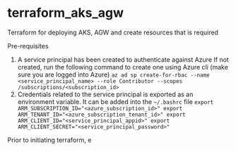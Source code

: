 # terraform_aks_agw
Terraform for deploying AKS, AGW and create resources that is required

Pre-requisites
  1. A service principal has been created to authenticate against Azure
     If not created, run the following command to create one using Azure cli (make sure you are logged into Azure)
     `az ad sp create-for-rbac --name <service_principal_name> --role Contributor --scopes /subscriptions/<subscription_id>`
  2. Credentials related to the service principal is exported as an environment variable. It can be added into the `~/.bashrc` file
     `export ARM_SUBSCRIPTION_ID="<azure_subscription_id>"
             export ARM_TENANT_ID="<azure_subscription_tenant_id>"
             export ARM_CLIENT_ID="<service_principal_appid>"
             export ARM_CLIENT_SECRET="<service_principal_password>"`

Prior to initiating terraform, e
